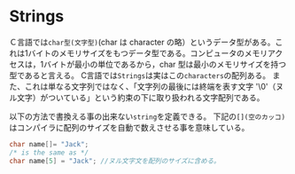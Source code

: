# Strings
Ｃ言語では`char型(文字型)`(char は character の略）というデータ型がある。これは1バイトのメモリサイズをもつデータ型である。コンピュータのメモリアクセスは，1バイトが最小の単位であるから，char 型は最小のメモリサイズを持つ型であると言える。
C言語では`Strings`は実はこの`characters`の配列ある。
また、これは単なる文字列ではなく、「文字列の最後には終端を表す文字 '\0'（ヌル文字）がついている」という約束の下に取り扱われる文字配列である。

以下の方法で書換える事の出来ない`string`を定義できる。
下記の`[](空のカッコ)`はコンパイラに配列のサイズを自動で数えさせる事を意味している。

```c
char name[]= "Jack";
/* is the same as */
char name[5] = "Jack"; //ヌル文字文を配列のサイズに含める。
```

